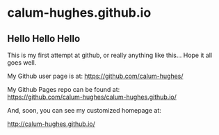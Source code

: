 # calum-hughes.github.io

## Hello Hello Hello

This is my first attempt at github, or really anything like this... Hope it all goes well.

My Github user page is at: 
https://github.com/calum-hughes/

My Github Pages repo can be found at:  
https://github.com/calum-hughes/calum-hughes.github.io/

And, soon, you can see my customized homepage at:

http://calum-hughes.github.io/
